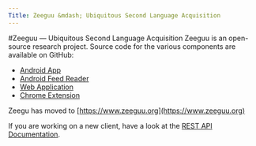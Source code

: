 ```yaml
---
Title: Zeeguu &mdash; Ubiquitous Second Language Acquisition
---
```

#Zeeguu &mdash; Ubiquitous Second Language Acquisition
Zeeguu is an open-source research project. Source code for the various components are available on GitHub: 

-  [Android App](https://github.com/SimpleDay/Zeeguu)
-  [Android Feed Reader](https://github.com/linusschwab/zeeguu-feed-reader)
-  [Web Application](https://github.com/mircealungu/Zeeguu-Web)
-  [Chrome Extension](https://github.com/mircealungu/Zeeguu-Browser)

Zeegu has moved to [https://www.zeeguu.org](https://www.zeeguu.org)

If you are working on a new client, have a look at the [REST API Documentation](%base_url%/research/zeeguu/API-Documentation).
